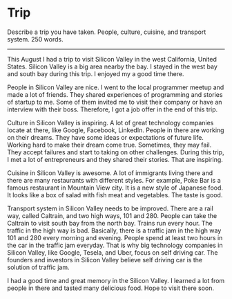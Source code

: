 # Trip

Describe a trip you have taken. People, culture, cuisine,
and transport system. 250 words.

------

This August I had a trip to visit Silicon Valley in the west California, United States. Silicon Valley is a big area nearby the bay.
I stayed in the west bay and south bay during this trip. I enjoyed my a good time there.

People in Silicon Valley are nice. I went to the local programmer meetup and made a lot of friends. They shared
experiences of programming and stories of startup to me. Some of them invited me to visit their company or have an 
interview with their boss. Therefore, I got a job offer in the end of this trip.

Culture in Silicon Valley is inspiring. A lot of great technology companies locate at there, like Google, Facebook, LinkedIn.
People in there are working on their dreams. They have some ideas or expectations of future life. Working hard to make their
dream come true. Sometimes, they may fail. They accept failures and start to taking on other challenges. During this
trip, I met a lot of entrepreneurs and they shared their stories. That are inspiring.

Cuisine in Silicon Valley is awesome. A lot of immigrants living there and there are many restaurants with different styles.
For example, Poke Bar is a famous restaurant in Mountain View city. It is a new style of Japanese food. It looks like a box
of salad with fish meat and vegetables. The taste is good.

Transport system in Silicon Valley needs to be improved. There are a rail way, called Caltrain, and two high ways, 101 and 280.
People can take the Caltrain to visit south bay from the north bay. Trains run every hour. The traffic in the high way is bad.
Basically, there is a traffic jam in the high way 101 and 280 every morning and evening. People spend at least two hours in the
car in the traffic jam everyday. That is why big technology companies in Silicon Valley, like Google, Tesela, and Uber,
focus on self driving car. The founders and investors in Silicon Valley believe self driving car is the solution of traffic jam.

I had a good time and great memory in the Silicon Valley. I learned a lot from people in there and tasted many delicious food.
Hope to visit there soon.
